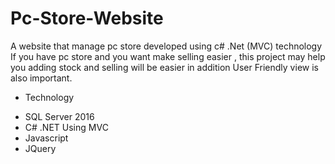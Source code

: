 # Pc-Store-Website
A website that manage pc store developed using c# .Net (MVC) technology 
If you have pc store and you want make selling easier , this project may help you adding stock and selling will be easier in addition User Friendly view is also important.

* Technology 
- SQL Server 2016
- C# .NET Using MVC 
- Javascript
- JQuery

